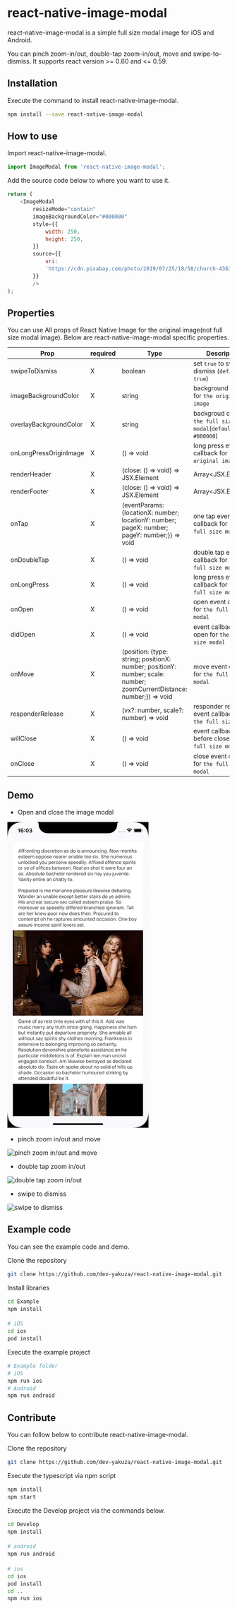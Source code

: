 # react-native-image-modal

react-native-image-modal is a simple full size modal image for iOS and Android.

You can pinch zoom-in/out, double-tap zoom-in/out, move and swipe-to-dismiss.
It supports react version >= 0.60 and <= 0.59.

## Installation

Execute the command to install react-native-image-modal.

```bash
npm install --save react-native-image-modal
```

## How to use

Import react-native-image-modal.

```js
import ImageModal from 'react-native-image-modal';
```

Add the source code below to where you want to use it.

```js
return (
    <ImageModal
        resizeMode="contain"
        imageBackgroundColor="#000000"
        style={{
            width: 250,
            height: 250,
        }}
        source={{
            uri:
            'https://cdn.pixabay.com/photo/2019/07/25/18/58/church-4363258_960_720.jpg',
        }}
        />
);
```

## Properties

You can use All props of React Native Image for the original image(not full size modal image).
Below are react-native-image-modal specific properties.

| Prop | required | Type | Description |
|------|----------|------|-------------|
| swipeToDismiss | X | boolean | set `true` to swipe to dismiss (`default: true`)  |
| imageBackgroundColor | X | string | background color for `the original image` |
| overlayBackgroundColor | X | string | backgroud color for `the full size modal`(`default: #000000`)  |
| onLongPressOriginImage | X | () => void | long press event callback for `the original image`  |
| renderHeader | X | (close: () => void) => JSX.Element | Array<JSX.Element> | You can customize the header of `the full size modal` with react native components |
| renderFooter | X | (close: () => void) => JSX.Element | Array<JSX.Element> | You can customize the footer of `the full size modal` with react native components |
| onTap | X | (eventParams: {locationX: number; locationY: number; pageX: number; pageY: number;}) => void  | one tap event callback for `the full size modal` |
| onDoubleTap | X | () => void | double tap event callback for `the full size modal` |
| onLongPress | X | () => void | long press event callback for `the full size modal` |
| onOpen | X | () => void | open event callback for `the full size modal` |
| didOpen | X | () => void | event callback after open for `the full size modal`  |
| onMove | X | (position: {type: string; positionX: number; positionY: number; scale: number; zoomCurrentDistance: number;}) => void  | move event callback for `the full size modal` |
| responderRelease | X | (vx?: number, scale?: number) => void | responder release event callback for `the full size modal` |
| willClose | X | () => void | event callback before close for `the full size modal` |
| onClose | X | () => void | close event callback for `the full size modal` |

## Demo

- Open and close the image modal

![open and close image modal](demo/open-and-close-image-modal.gif)

- pinch zoom in/out and move

![pinch zoom in/out and move](demo/pinch-zoom-and-move.gif)

- double tap zoom in/out

![double tap zoom in/out](demo/double-tap-zoom.gif)

- swipe to dismiss

![swipe to dismiss](demo/swipe-to-dismiss.gif)

## Example code

You can see the example code and demo.

Clone the repository

```bash
git clone https://github.com/dev-yakuza/react-native-image-modal.git
```

Install libraries

```bash
cd Example
npm install

# iOS
cd ios
pod install
```

Execute the example project

```bash
# Example folder
# iOS
npm run ios
# Android
npm run android
```

## Contribute

You can follow below to contribute react-native-image-modal.

Clone the repository

```bash
git clone https://github.com/dev-yakuza/react-native-image-modal.git
```

Execute the typescript via npm script

```bash
npm install
npm start
```

Execute the Develop project via the commands below.

```bash
cd Develop
npm install

# android
npm run android

# ios
cd ios
pod install
cd ..
npm run ios
```
